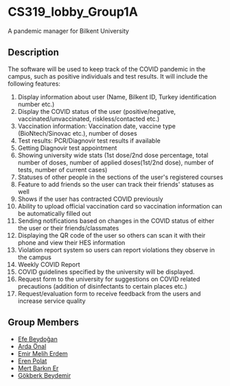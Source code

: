 # CS319_lobby_Group1A
A pandemic manager for Bilkent University

## Description
The software will be used to keep track of the COVID pandemic in the campus, such as positive individuals and test results. It will include the following features:  
1. Display information about user (Name, Bilkent ID, Turkey identification number etc.) 
2. Display the COVID status of the user (positive/negative, vaccinated/unvaccinated, riskless/contacted etc.)
3. Vaccination information: Vaccination date, vaccine type (BioNtech/Sinovac etc.), number of doses  
4. Test results: PCR/Diagnovir test results if available  
5. Getting Diagnovir test appointment
6. Showing university wide stats (1st dose/2nd dose percentage, total number of doses, number of applied doses(1st/2nd dose), number of tests, number of current cases)
7. Statuses of other people in the sections of the user's registered courses  
8. Feature to add friends so the user can track their friends' statuses as well  
9. Shows if the user has contracted COVID previously  
10. Ability to upload official vaccination card so vaccination information can be automatically filled out  
11. Sending notifications based on changes in the COVID status of either the user or their friends/classmates  
12. Displaying the QR code of the user so others can scan it with their phone and view their HES information  
13. Violation report system so users can report violations they observe in the campus 
14. Weekly COVID Report
15. COVID guidelines specified by the university will be displayed.
16. Request form to the university for suggestions on COVID related precautions (addition of disinfectants to certain places etc.)
18. Request/evaluation form to receive feedback from the users and increase service quality



## Group Members
* [Efe Beydoğan](https://github.com/efebeydogan01)
* [Arda Önal](https://github.com/ardaOnal)
* [Emir Melih Erdem](https://github.com/emirmeliherdem)
* [Eren Polat](https://github.com/erenpolat)
* [Mert Barkın Er](https://github.com/Mert-Barkin-Er)
* [Gökberk Beydemir](https://github.com/gokberkbeydemir)
